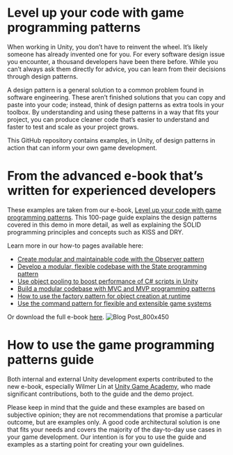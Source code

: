 # Level up your code with game programming patterns
When working in Unity, you don’t have to reinvent the wheel. It’s likely someone has already invented one for you. For every software design issue you encounter, a thousand developers have been there before. While you can’t always ask them directly for advice, you can learn from their decisions through design patterns. 

A design pattern is a general solution to a common problem found in software engineering. These aren’t finished solutions that you can copy and paste into your code; instead, think of design patterns as extra tools in your toolbox. By understanding and using these patterns in a way that fits your project, you can produce cleaner code that’s easier to understand and faster to test and scale as your project grows. 

This GitHub repository contains examples, in Unity, of design patterns in action that can inform your own game development. 

# From the advanced e-book that’s written for experienced developers
These examples are taken from our e-book, [Level up your code with game programming patterns](https://resources.unity.com/games/level-up-your-code-with-game-programming-patterns). This 100-page guide explains the design patterns covered in this demo in more detail, as well as explaining the SOLID programming principles and concepts such as KISS and DRY. 

Learn more in our how-to pages available here:<br>
* [Create modular and maintainable code with the Observer pattern](https://unity.com/how-to/create-modular-and-maintainable-code-observer-pattern)
* [Develop a modular, flexible codebase with the State programming pattern](https://unity.com/how-to/develop-modular-flexible-codebase-state-programming-pattern)
* [Use object pooling to boost performance of C# scripts in Unity](https://unity.com/how-to/use-object-pooling-boost-performance-c-scripts-unity)
* [Build a modular codebase with MVC and MVP programming patterns](https://unity.com/how-to/build-modular-codebase-mvc-and-mvp-programming-patterns)
* [How to use the factory pattern for object creation at runtime](https://unity.com/how-to/how-use-factory-pattern-object-creation-runtime)
* [Use the command pattern for flexible and extensible game systems](https://unity.com/how-to/use-command-pattern-flexible-and-extensible-game-systems)

Or download the full e-book [here](https://resources.unity.com/games/level-up-your-code-with-game-programming-patterns). 
![Blog Post_800x450](https://user-images.githubusercontent.com/104561943/232472515-e84afe62-6b54-47e9-b98b-f36e84d2982d.jpg)

# How to use the game programming patterns guide
Both internal and external Unity development experts contributed to the new e-book, especially Wilmer Lin at [Unity Game Academy](https://github.com/UnityGameAcademy), who made significant contributions, both to the guide and the demo project.

Please keep in mind that the guide and these examples are based on subjective opinion; they are not recommendations that promise a particular outcome, but are examples only. A good code architectural solution is one that fits your needs and covers the majority of the day-to-day use cases in your game development. Our intention is for you to use the guide and examples as a starting point for creating your own guidelines. 
